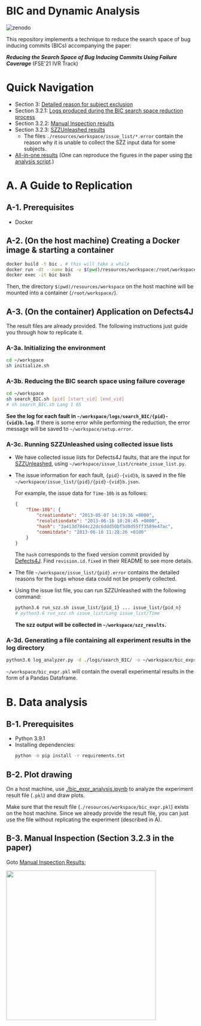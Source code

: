 # BIC and Dynamic Analysis
![zenodo](https://zenodo.org/badge/DOI/10.5281/zenodo.5084364.svg)

This repository implements a technique to reduce the search space of bug inducing commits (BICs) accompanying the paper:

*__Reducing the Search Space of Bug Inducing Commits Using Failure Coverage__* (FSE'21 IVR Track)


# Quick Navigation
- Section 3: [Detailed reason for subject exclusion](./resources/workspace/setup.error)
- Section 3.2.1: [Logs produced during the BIC search space reduction process](./resources/workspace/logs/search_BIC/)
- Section 3.2.2: [Manual Inspection results](./soundness_validation/README.md)
- Section 3.2.3: [SZZUnleashed results](./resources/workspace/szz_reults)
  - The files `./resources/workspace/issue_list/*.error` contain the reason why it is unable to collect the SZZ input data for some subjects.
- [All-in-one results](./resources/workspace/bic_expr.pkl) (One can reproduce the figures in the paper using [the analysis script](./bic_expr_analysis.ipynb).)

# A. A Guide to Replication
## A-1. Prerequisites
- Docker

## A-2. (On the host machine) Creating a Docker image & starting a container
```bash
docker build -t bic . # this will take a while
docker run -dt --name bic -v $(pwd)/resources/workspace:/root/workspace bic:latest
docker exec -it bic bash
```
Then, the directory `$(pwd)/resources/workspace` on the host machine will be mounted into a container (`/root/workspace/`).

## A-3. (On the container) Application on Defects4J

The result files are already provided. The following instructions just guide you through how to replicate it.

### A-3a. Initializing the environment
```bash
cd ~/workspace
sh initialize.sh
```

### A-3b. Reducing the BIC search space using failure coverage

```bash
cd ~/workspace
sh search_BIC.sh [pid] [start_vid] [end_vid]
# sh search_BIC.sh Lang 1 65
```

**See the log for each fault in `~/workspace/logs/search_BIC/{pid}-{vid}b.log`.** If there is some error while performing the reduction, the error message will be saved to `~/workspace/setup.error`.

### A-3c. Running SZZUnleashed using collected issue lists

- We have collected issue lists for Defects4J faults,
that are the input for [SZZUnleashed](https://github.com/wogscpar/SZZUnleashed), using `~/workspace/issue_list/create_issue_list.py`.
- The issue information for each fault, `{pid}-{vid}b`, is saved in the file `~/workspace/issue_list/{pid}/{pid}-{vid}b.json`.
  
  For example, the issue data for `Time-10b` is as follows:
  ```json
  {
      "Time-10b": {
          "creationdate": "2013-05-07 14:19:36 +0000",
          "resolutiondate": "2013-06-16 10:28:45 +0000",
          "hash": "3a413d7844c22dc6ddd50bf5d0d55ff3589e47ac",
          "commitdate": "2013-06-16 11:28:26 +0100"
      }
  }
  ```
    The `hash` corresponds to the fixed version commit provided by [Defects4J](https://github.com/rjust/defects4j). Find `revision.id.fixed` in their README to see more details.
- The file `~/workspace/issue_list/{pid}.error` contains the detailed reasons for the bugs whose data could not be properly collected.
- Using the issue list file, you can run SZZUnleashed with the following command:
    ```bash
    python3.6 run_szz.sh issue_list/{pid_1} ... issue_list/{pid_n}
    # python3.6 run_szz.sh issue_list/Lang issue_list/Time
    ```
    **The szz output will be collected in `~/workspace/szz_results`.**

### A-3d. Generating a file containing all experiment results in the log directory
```bash
python3.6 log_analyzer.py -d ./logs/search_BIC/ -o ~/workspace/bic_expr.pkl
```

`~/workspace/bic_expr.pkl` will contain the overall experimental results in the form of a Pandas Dataframe.

# B. Data analysis

## B-1. Prerequisites
- Python 3.9.1
- Installing dependencies:
    ```bash
    python -m pip install -r requirements.txt
    ```

## B-2. Plot drawing
On a host machine, use [./bic_expr_analysis.ipynb](./bic_expr_analysis.ipynb) to analyze the
experiment result file (`.pkl`) and draw plots.

Make sure that the result file (`./resources/workspace/bic_expr.pkl`) exists on the host machine.
Since we already provide the result file, you can just use the file without replicating the experiment (described in A).


## B-3. Manual Inspection (Section 3.2.3 in the paper)

Goto [Manual Inspection Results](./soundness_validation/README.md);


<img src="https://cdn140.picsart.com/264239141021202.jpg?type=webp&to=min&r=640)" width="400px">
